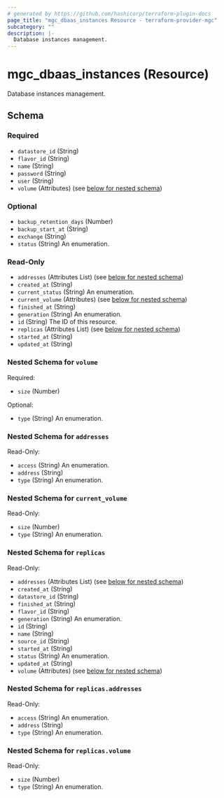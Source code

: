 ```yaml
---
# generated by https://github.com/hashicorp/terraform-plugin-docs
page_title: "mgc_dbaas_instances Resource - terraform-provider-mgc"
subcategory: ""
description: |-
  Database instances management.
---
```


# mgc_dbaas_instances (Resource)

Database instances management.



<!-- schema generated by tfplugindocs -->
## Schema

### Required

- `datastore_id` (String)
- `flavor_id` (String)
- `name` (String)
- `password` (String)
- `user` (String)
- `volume` (Attributes) (see [below for nested schema](#nestedatt--volume))

### Optional

- `backup_retention_days` (Number)
- `backup_start_at` (String)
- `exchange` (String)
- `status` (String) An enumeration.

### Read-Only

- `addresses` (Attributes List) (see [below for nested schema](#nestedatt--addresses))
- `created_at` (String)
- `current_status` (String) An enumeration.
- `current_volume` (Attributes) (see [below for nested schema](#nestedatt--current_volume))
- `finished_at` (String)
- `generation` (String) An enumeration.
- `id` (String) The ID of this resource.
- `replicas` (Attributes List) (see [below for nested schema](#nestedatt--replicas))
- `started_at` (String)
- `updated_at` (String)

<a id="nestedatt--volume"></a>
### Nested Schema for `volume`

Required:

- `size` (Number)

Optional:

- `type` (String) An enumeration.


<a id="nestedatt--addresses"></a>
### Nested Schema for `addresses`

Read-Only:

- `access` (String) An enumeration.
- `address` (String)
- `type` (String) An enumeration.


<a id="nestedatt--current_volume"></a>
### Nested Schema for `current_volume`

Read-Only:

- `size` (Number)
- `type` (String) An enumeration.


<a id="nestedatt--replicas"></a>
### Nested Schema for `replicas`

Read-Only:

- `addresses` (Attributes List) (see [below for nested schema](#nestedatt--replicas--addresses))
- `created_at` (String)
- `datastore_id` (String)
- `finished_at` (String)
- `flavor_id` (String)
- `generation` (String) An enumeration.
- `id` (String)
- `name` (String)
- `source_id` (String)
- `started_at` (String)
- `status` (String) An enumeration.
- `updated_at` (String)
- `volume` (Attributes) (see [below for nested schema](#nestedatt--replicas--volume))

<a id="nestedatt--replicas--addresses"></a>
### Nested Schema for `replicas.addresses`

Read-Only:

- `access` (String) An enumeration.
- `address` (String)
- `type` (String) An enumeration.


<a id="nestedatt--replicas--volume"></a>
### Nested Schema for `replicas.volume`

Read-Only:

- `size` (Number)
- `type` (String) An enumeration.
